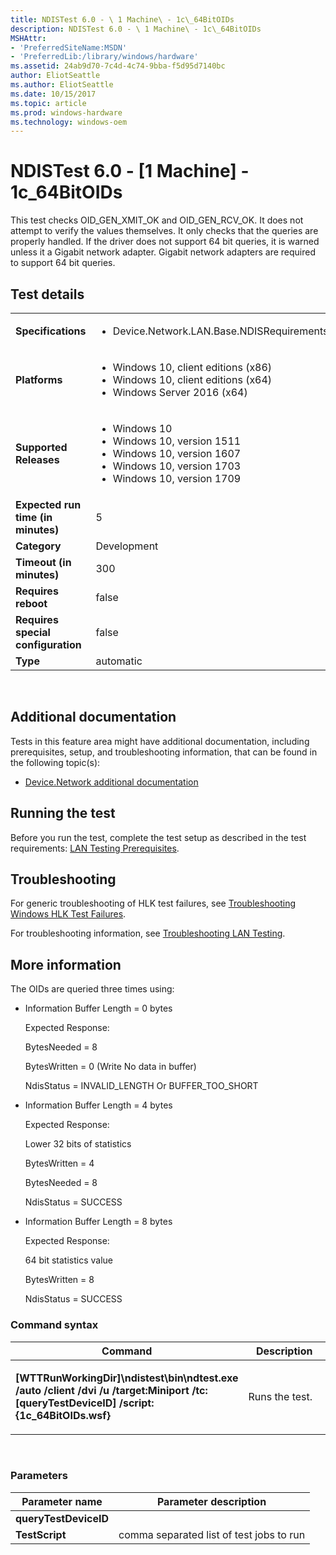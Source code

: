 ```yaml
---
title: NDISTest 6.0 - \ 1 Machine\ - 1c\_64BitOIDs
description: NDISTest 6.0 - \ 1 Machine\ - 1c\_64BitOIDs
MSHAttr:
- 'PreferredSiteName:MSDN'
- 'PreferredLib:/library/windows/hardware'
ms.assetid: 24ab9d70-7c4d-4c74-9bba-f5d95d7140bc
author: EliotSeattle
ms.author: EliotSeattle
ms.date: 10/15/2017
ms.topic: article
ms.prod: windows-hardware
ms.technology: windows-oem
---
```


# <span id="p_hlk_test.db5498e3-bd6b-43ac-9022-fb607be6ecfd"></span>NDISTest 6.0 - \[1 Machine\] - 1c\_64BitOIDs


This test checks OID\_GEN\_XMIT\_OK and OID\_GEN\_RCV\_OK. It does not attempt to verify the values themselves. It only checks that the queries are properly handled. If the driver does not support 64 bit queries, it is warned unless it a Gigabit network adapter. Gigabit network adapters are required to support 64 bit queries.

## Test details
|||
|---|---|
| **Specifications**  | <ul><li>Device.Network.LAN.Base.NDISRequirements</li></ul> |  
| **Platforms**   | <ul><li>Windows 10, client editions (x86)</li><li>Windows 10, client editions (x64)</li><li>Windows Server 2016 (x64)</li></ul> |
| **Supported Releases** | <ul><li>Windows 10</li><li>Windows 10, version 1511</li><li>Windows 10, version 1607</li><li>Windows 10, version 1703</li><li>Windows 10, version 1709</li></ul> |
|**Expected run time (in minutes)**| 5 |
|**Category**| Development |
|**Timeout (in minutes)**| 300 |
|**Requires reboot**| false |
|**Requires special configuration**| false |
|**Type**| automatic |

 

## <span id="Additional_documentation"></span><span id="additional_documentation"></span><span id="ADDITIONAL_DOCUMENTATION"></span>Additional documentation


Tests in this feature area might have additional documentation, including prerequisites, setup, and troubleshooting information, that can be found in the following topic(s):

-   [Device.Network additional documentation](device-network-additional-documentation.md)

## <span id="Running_the_test"></span><span id="running_the_test"></span><span id="RUNNING_THE_TEST"></span>Running the test


Before you run the test, complete the test setup as described in the test requirements: [LAN Testing Prerequisites](lan-testing-prerequisites.md).

## <span id="Troubleshooting"></span><span id="troubleshooting"></span><span id="TROUBLESHOOTING"></span>Troubleshooting


For generic troubleshooting of HLK test failures, see [Troubleshooting Windows HLK Test Failures](..\user\troubleshooting-windows-hlk-test-failures.md).

For troubleshooting information, see [Troubleshooting LAN Testing](troubleshooting-lan-testing.md).

## <span id="More_information"></span><span id="more_information"></span><span id="MORE_INFORMATION"></span>More information


The OIDs are queried three times using:

-   Information Buffer Length = 0 bytes

    Expected Response:

    BytesNeeded = 8

    BytesWritten = 0 (Write No data in buffer)

    NdisStatus = INVALID\_LENGTH Or BUFFER\_TOO\_SHORT

-   Information Buffer Length = 4 bytes

    Expected Response:

    Lower 32 bits of statistics

    BytesWritten = 4

    BytesNeeded = 8

    NdisStatus = SUCCESS

-   Information Buffer Length = 8 bytes

    Expected Response:

    64 bit statistics value

    BytesWritten = 8

    NdisStatus = SUCCESS

### <span id="Command_syntax"></span><span id="command_syntax"></span><span id="COMMAND_SYNTAX"></span>Command syntax

<table>
<colgroup>
<col width="50%" />
<col width="50%" />
</colgroup>
<thead>
<tr class="header">
<th>Command</th>
<th>Description</th>
</tr>
</thead>
<tbody>
<tr class="odd">
<td><p><strong>[WTTRunWorkingDir]\ndistest\bin\ndtest.exe /auto /client /dvi /u /target:Miniport /tc:[queryTestDeviceID] /script:{1c_64BitOIDs.wsf}</strong></p></td>
<td><p>Runs the test.</p></td>
</tr>
</tbody>
</table>

 

### <span id="Parameters"></span><span id="parameters"></span><span id="PARAMETERS"></span>Parameters

| Parameter name        | Parameter description                    |
|-----------------------|------------------------------------------|
| **queryTestDeviceID** |                                          |
| **TestScript**        | comma separated list of test jobs to run |

 

 

 






